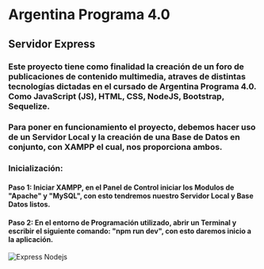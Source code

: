 # Argentina Programa 4.0

## Servidor Express

### Este proyecto tiene como finalidad la creación de un foro de publicaciones de contenido multimedia, atraves de distintas tecnologías dictadas en el cursado de Argentina Programa 4.0. Como JavaScript (JS), HTML, CSS, NodeJS, Bootstrap, Sequelize. 

### Para poner en funcionamiento el proyecto, debemos hacer uso de un Servidor Local y la creación de una Base de Datos en conjunto, con XAMPP el cual, nos proporciona ambos.

### Inicialización: 
####    Paso 1: Iniciar XAMPP, en el Panel de Control iniciar los Modulos de "Apache" y "MySQL", con esto tendremos nuestro Servidor Local y Base Datos listos.
####    Paso 2: En el entorno de Programación utilizado, abrir un Terminal y escribir el siguiente comando: "npm run dev", con esto daremos inicio a la aplicación. 

![Express Nodejs](https://miro.medium.com/v2/resize:fit:1400/1*f7ztMaMM0etsFHpEfkdiwA.png)
